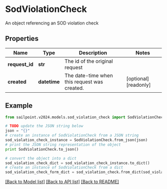 # SodViolationCheck

An object referencing an SOD violation check

## Properties

Name | Type | Description | Notes
------------ | ------------- | ------------- | -------------
**request_id** | **str** | The id of the original request | 
**created** | **datetime** | The date-time when this request was created. | [optional] [readonly] 

## Example

```python
from sailpoint.v2024.models.sod_violation_check import SodViolationCheck

# TODO update the JSON string below
json = "{}"
# create an instance of SodViolationCheck from a JSON string
sod_violation_check_instance = SodViolationCheck.from_json(json)
# print the JSON string representation of the object
print SodViolationCheck.to_json()

# convert the object into a dict
sod_violation_check_dict = sod_violation_check_instance.to_dict()
# create an instance of SodViolationCheck from a dict
sod_violation_check_form_dict = sod_violation_check.from_dict(sod_violation_check_dict)
```
[[Back to Model list]](../README.md#documentation-for-models) [[Back to API list]](../README.md#documentation-for-api-endpoints) [[Back to README]](../README.md)


